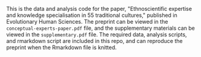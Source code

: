 This is the data and analysis code for the paper, "Ethnoscientific expertise and knowledge specialisation in 55 traditional cultures," published in Evolutionary Human Sciences. The preprint can be viewed in the `conceptual-experts-paper.pdf` file, and the supplementary materials can be viewed in the `supplementary.pdf` file. The required data, analysis scripts, and rmarkdown script are included in this repo, and can reproduce the preprint when the Rmarkdown file is knitted.
